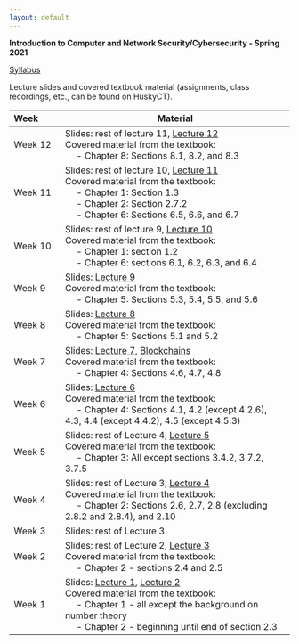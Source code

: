 ```yaml
---
layout: default
---
```


**Introduction to Computer and Network Security/Cybersecurity - Spring 2021**

[Syllabus](./cse3400-syllabus.pdf)

Lecture slides and covered textbook material (assignments, class recordings, etc., can be found on HuskyCT).

| Week&emsp;&emsp;| Material           |
|----------|--------------------|
| Week 12 | Slides: rest of lecture 11, [Lecture 12](./lecture12.pdf) <br/> Covered material from the textbook: <br/> &emsp; - Chapter 8: Sections 8.1, 8.2, and 8.3 |
| Week 11 | Slides: rest of lecture 10, [Lecture 11](./lecture11.pdf) <br/> Covered material from the textbook: <br/> &emsp; - Chapter 1: Section 1.3 <br/> &emsp; - Chapter 2: Section 2.7.2 <br/> &emsp; - Chapter 6: Sections 6.5, 6.6, and 6.7 |
| Week 10 | Slides: rest of lecture 9, [Lecture 10](./lecture10.pdf) <br/> Covered material from the textbook: <br/> &emsp; - Chapter 1: section 1.2 <br/> &emsp; - Chapter 6: sections 6.1, 6.2, 6.3, and 6.4 |
| Week 9 | Slides: [Lecture 9](./lecture9.pdf) <br/> Covered material from the textbook: <br/> &emsp; - Chapter 5: Sections 5.3, 5.4, 5.5, and 5.6 |
| Week 8 | Slides: [Lecture 8](./lecture8.pdf) <br/> Covered material from the textbook: <br/> &emsp; - Chapter 5: Sections 5.1 and 5.2 |
| Week 7 | Slides: [Lecture 7](./lecture7.pdf), [Blockchains](./blockchains.pdf) <br/> Covered material from the textbook: <br/> &emsp; - Chapter 4: Sections 4.6, 4.7, 4.8 |
| Week 6 | Slides: [Lecture 6](./lecture6.pdf) <br/> Covered material from the textbook: <br/> &emsp; - Chapter 4: Sections 4.1, 4.2 (except 4.2.6), 4.3, 4.4 (except 4.4.2), 4.5 (except 4.5.3) |
| Week 5 | Slides: rest of Lecture 4, [Lecture 5](./lecture5.pdf) <br/> Covered material from the textbook: <br/> &emsp; - Chapter 3: All except sections 3.4.2, 3.7.2, 3.7.5 |
| Week 4 | Slides: rest of Lecture 3, [Lecture 4](./lecture4.pdf) <br/> Covered material from the textbook: <br/> &emsp; - Chapter 2: Sections 2.6, 2.7, 2.8 (excluding 2.8.2 and 2.8.4), and 2.10 |
| Week 3 | Slides: rest of Lecture 3 |
| Week 2 | Slides: rest of Lecture 2, [Lecture 3](./lecture3.pdf) <br/> Covered material from the textbook: <br/> &emsp; - Chapter 2 - sections 2.4 and 2.5 |
| Week 1 | Slides: [Lecture 1](./lecture1.pdf), [Lecture 2](./lecture2.pdf) <br/> Covered material from the textbook: <br/> &emsp; - Chapter 1 - all except the background on number theory <br/> &emsp; - Chapter 2 - beginning until end of section 2.3 |